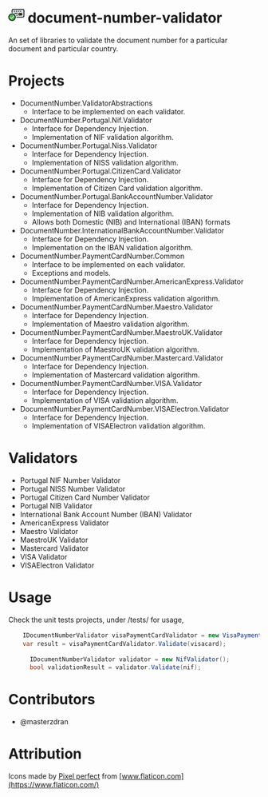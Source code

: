 
# ![DocumentNumber.Portugal](./images/cards.32.png "document-number-validator") document-number-validator
An set of libraries to validate the document number for a particular document and particular country.

# Projects
* DocumentNumber.ValidatorAbstractions
    * Interface to be implemented on each validator.
* DocumentNumber.Portugal.Nif.Validator
    * Interface for Dependency Injection.
    * Implementation of NIF validation algorithm.
* DocumentNumber.Portugal.Niss.Validator
    * Interface for Dependency Injection.
    * Implementation of NISS validation algorithm.
* DocumentNumber.Portugal.CitizenCard.Validator
    * Interface for Dependency Injection.
    * Implementation of Citizen Card validation algorithm.
* DocumentNumber.Portugal.BankAccountNumber.Validator
    * Interface for Dependency Injection.
    * Implementation of NIB validation algorithm.
    * Allows both Domestic (NIB) and International (IBAN) formats
* DocumentNumber.InternationalBankAccountNumber.Validator
    * Interface for Dependency Injection.
    * Implementation on the IBAN validation algorithm.
* DocumentNumber.PaymentCardNumber.Common
    * Interface to be implemented on each validator.
    * Exceptions and models.
* DocumentNumber.PaymentCardNumber.AmericanExpress.Validator
    * Interface for Dependency Injection.
    * Implementation of AmericanExpress validation algorithm.
* DocumentNumber.PaymentCardNumber.Maestro.Validator
    * Interface for Dependency Injection.
    * Implementation of Maestro validation algorithm.
* DocumentNumber.PaymentCardNumber.MaestroUK.Validator
    * Interface for Dependency Injection.
    * Implementation of MaestroUK validation algorithm.
* DocumentNumber.PaymentCardNumber.Mastercard.Validator
    * Interface for Dependency Injection.
    * Implementation of Mastercard validation algorithm.
* DocumentNumber.PaymentCardNumber.VISA.Validator
    * Interface for Dependency Injection.
    * Implementation of VISA validation algorithm.
* DocumentNumber.PaymentCardNumber.VISAElectron.Validator
    * Interface for Dependency Injection.
    * Implementation of VISAElectron validation algorithm.


# Validators
* Portugal NIF Number Validator
* Portugal NISS Number Validator
* Portugal Citizen Card Number Validator
* Portugal NIB Validator
* International Bank Account Number (IBAN) Validator
* AmericanExpress Validator
* Maestro Validator
* MaestroUK Validator
* Mastercard Validator
* VISA Validator
* VISAElectron Validator

# Usage
Check the unit tests projects, under /tests/ for usage, 
```csharp
    IDocumentNumberValidator visaPaymentCardValidator = new VisaPaymentCardValidator();
    var result = visaPaymentCardValidator.Validate(visacard);
```
```csharp
      IDocumentNumberValidator validator = new NifValidator();
      bool validationResult = validator.Validate(nif);
```

# Contributors
* @masterzdran


# Attribution 
Icons made by [Pixel perfect](https://icon54.com/) from [www.flaticon.com](https://www.flaticon.com/)

